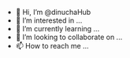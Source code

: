 - 👋 Hi, I’m @dinuchaHub
- 👀 I’m interested in ...
- 🌱 I’m currently learning ...
- 💞️ I’m looking to collaborate on ...
- 📫 How to reach me ...

<!---
dinuchaHub/dinuchaHub is a ✨ special ✨ repository because its `README.md` (this file) appears on your GitHub profile.
You can click the Preview link to take a look at your changes.
--->

